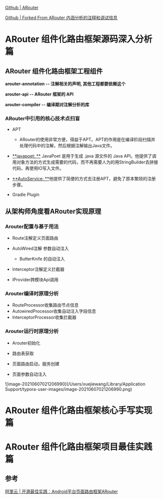 [Github | ARouter](https://github.com/alibaba/ARouter) 

[Github | Forked From ARouter 内涵分析的注释和调试信息](https://github.com/jaydroid1024/ARouter)



# ARouter 组件化路由框架源码深入分析篇



## ARouter 组件化路由框架工程组件

**arouter-annotation -- 注解相关的声明, 其他工程都要依赖这个**

**arouter-api -- ARouter 框架的 API**

**arouter-compiler -- 编译期对注解分析的库**



### ARouter中引用的核心技术点扫盲

- APT
  - ARouter的使用非常方便，得益于APT。APT的作用是在编译阶段扫描并处理代码中的注解，然后根据注解输出Java文件。

- [**javapoet: **](https://github.com/square/javapoet) JavaPoet 是用于生成 .java 源文件的 Java API。他提供了调用对象方法的方式生成需要的代码，而不再需要人为的用StringBuilder去拼接代码，再使用IO写入文件。

- [**AutoService: **](https://github.com/google/auto/blob/master/service/README.md)他提供了简便的方式去注册APT，避免了原本繁琐的注册步骤。

- Gradle Plugin



## 从架构师角度看ARouter实现原理



### Arouter配置与基于用法

- Route注解定义页面路由

- AutoWired注解 参数自动注入
  - ButterKnife 的自动注入

- Interceptor注解定义拦截器
- IProvider跨模块Api调用

### Arouter编译时原理分析

- RouteProcessor收集路由节点信息
- AutowiredProcessor收集自动注入字段信息
- InterceptorProcessor收集拦截器

### Arouter运行时原理分析

- Arouter初始化

- 路由表获取

- 页面路由启动，服务创建
- 页面参数自动注入



![image-20210607021206990](/Users/xuejiewang/Library/Application Support/typora-user-images/image-20210607021206990.png)





# ARouter 组件化路由框架核心手写实现篇



# ARouter 组件化路由框架项目最佳实践篇





## 参考

[阿里云 | 开源最佳实践：Android平台页面路由框架ARouter](https://developer.aliyun.com/article/71687)

